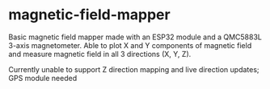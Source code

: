 # magnetic-field-mapper
Basic magnetic field mapper made with an ESP32 module and a QMC5883L 3-axis magnetometer. Able to plot X and Y components of magnetic field and measure magnetic field in all 3 directions (X, Y, Z). 

Currently unable to support Z direction mapping and live direction updates; GPS module needed 
